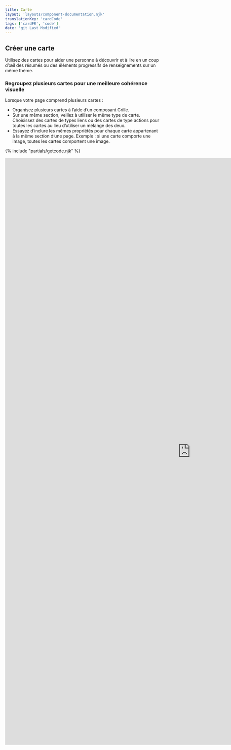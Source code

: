 ```yaml
---
title: Carte
layout: 'layouts/component-documentation.njk'
translationKey: 'cardCode'
tags: ['cardFR', 'code']
date: 'git Last Modified'
---
```


## Créer une carte

Utilisez des cartes pour aider une personne à découvrir et à lire en un coup d’œil des résumés ou des éléments progressifs de renseignements sur un même thème.

### Regroupez plusieurs cartes pour une meilleure cohérence visuelle

Lorsque votre page comprend plusieurs cartes :

- Organisez plusieurs cartes à l’aide d’un composant Grille.
- Sur une même section, veillez à utiliser le même type de carte. Choisissez des cartes de types liens ou des cartes de type actions pour toutes les cartes au lieu d’utiliser un mélange des deux.
- Essayez d’inclure les mêmes propriétés pour chaque carte appartenant à la même section d’une page. Exemple : si une carte comporte une image, toutes les cartes comportent une image.

{% include "partials/getcode.njk" %}

<iframe
  title="Survol des propriétés et des évènements relatifs à gcds-card."
  src="https://cds-snc.github.io/gcds-components/iframe.html?viewMode=docs&demo=true&singleStory=true&id=components-card--events-properties"
  width="1200"
  height="1900"
  style="display: block; margin: 0 auto;"
  frameBorder="0"
  allow="clipboard-write"
></iframe>

